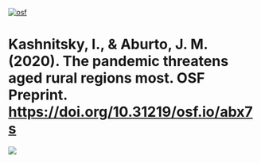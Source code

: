 [![osf](https://img.shields.io/badge/osf-abx7s-lightgrey.svg?style=for-the-badge)][osf]

# Kashnitsky, I., & Aburto, J. M. (2020). The pandemic threatens aged rural regions most. OSF Preprint. https://doi.org/10.31219/osf.io/abx7s


[![][f1png]][f1pdf]

[osf]: https://doi.org/10.31219/osf.io/abx7s
[f1png]: /deviations.png
[f1pdf]: /deviations.pdf

